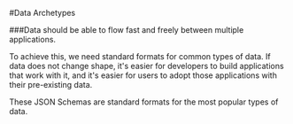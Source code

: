 #Data Archetypes

###Data should be able to flow fast and freely between multiple applications.  

To achieve this, we need standard formats for common types of data.  If data does not change shape, it's easier for developers to build applications that work with it, and it's easier for users to adopt those applications with their pre-existing data.


These JSON Schemas are standard formats for the most popular types of data.